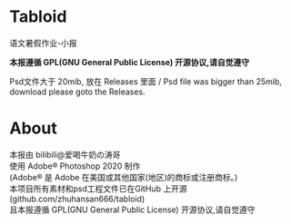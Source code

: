 # Tabloid
语文暑假作业-小报

__本报遵循 GPL(GNU General Public License) 开源协议,请自觉遵守__

Psd文件大于 20mib, 放在 Releases 里面 / Psd file was bigger than 25mib, download please goto the Releases.


# About
本报由 bilibili@爱喝牛奶の涛哥 <br>
使用 Adobe® Photoshop 2020 制作 <br>
(Adobe® 是 Adobe 在美国或其他国家(地区)的商标或注册商标。) <br>
本项目所有素材和psd工程文件已在GitHub 上开源 (github.com/zhuhansan666/tabloid) <br>
且本报遵循 GPL(GNU General Public License) 开源协议,请自觉遵守 <br>
